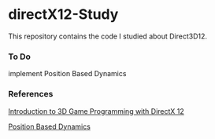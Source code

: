 # directX12-Study

This repository contains the code I studied about Direct3D12.


### To Do
implement Position Based Dynamics

### References
[Introduction to 3D Game Programming with DirectX 12](https://github.com/d3dcoder/d3d12book)

[Position Based Dynamics](https://matthias-research.github.io/pages/publications/posBasedDyn.pdf)
